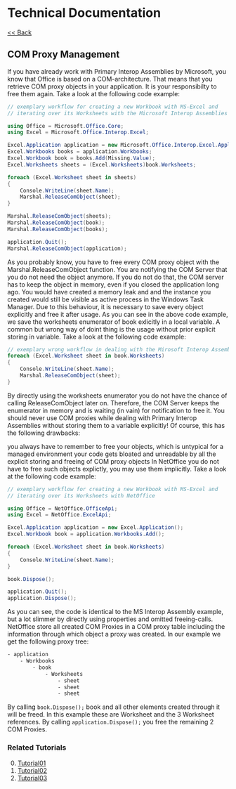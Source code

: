# Technical Documentation

[<< Back](../technical/)

## COM Proxy Management

If you have already work with Primary Interop Assemblies by Microsoft, you know
that Office is based on a COM-architecture. That means that you retrieve COM
proxy objects in your application. It is your responsibilty to free them again.
Take a look at the following code example:

```csharp
// exemplary workflow for creating a new Workbook with MS-Excel and
// iterating over its Worksheets with the Microsoft Interop Assemblies

using Office = Microsoft.Office.Core;
using Excel = Microsoft.Office.Interop.Excel;

Excel.Application application = new Microsoft.Office.Interop.Excel.Application();
Excel.Workbooks books = application.Workbooks;
Excel.Workbook book = books.Add(Missing.Value);
Excel.Worksheets sheets = (Excel.Worksheets)book.Worksheets;

foreach (Excel.Worksheet sheet in sheets)
{
    Console.WriteLine(sheet.Name);
    Marshal.ReleaseComObject(sheet);
}

Marshal.ReleaseComObject(sheets);
Marshal.ReleaseComObject(book);
Marshal.ReleaseComObject(books);

application.Quit();
Marshal.ReleaseComObject(application);
```

As you probably know, you have to free every COM proxy object with the
Marshal.ReleaseComObject function. You are notifying the COM Server that you do
not need the object anymore. If you do not do that, the  COM server has to keep
the object in memory, even if you closed the application long ago. You would
have created a memory leak and and the instance you created would still be
visible as active process in the Windows Task Manager. Due to this behaviour, it
is necessary to save every object explicitly and free it after usage. As you can
see in the above code example, we save the worksheets enumerator of book
exlicitly in a local variable. A common but wrong way of doint thing is the
usage without prior explicit storing in variable. Take a look at the following
code example:

```csharp
// exemplary wrong workflow in dealing with the Mirosoft Interop Assemblies
foreach (Excel.Worksheet sheet in book.Worksheets)
{
    Console.WriteLine(sheet.Name);
    Marshal.ReleaseComObject(sheet);
}
```

By directly using the worksheets enumerator you do not have the chance of
calling ReleaseComObject later on. Therefore, the COM Server keeps the
enumerator in memory and is waiting (in vain) for notification to free it. You
should never use COM proxies while dealing with Primary Interop Assemblies
without storing them to a variable explicitly! Of course, this has the following
drawbacks:

you always have to remember to free your objects, which is untypical for a
managed environment your code gets bloated and unreadable by all the explicit
storing and freeing of COM proxy objects In NetOffice you do not have to free
such objects explictly, you may use them implicitly. Take a look at the
following code example:

```csharp
// exemplary workflow for creating a new Workbook with MS-Excel and
// iterating over its Worksheets with NetOffice

using Office = NetOffice.OfficeApi;
using Excel = NetOffice.ExcelApi;

Excel.Application application = new Excel.Application();
Excel.Workbook book = application.Workbooks.Add();

foreach (Excel.Worksheet sheet in book.Worksheets)
{
    Console.WriteLine(sheet.Name);
}

book.Dispose();

application.Quit();
application.Dispose();
```

As you can see, the code is identical to the MS Interop Assembly example, but a
lot slimmer by directly using properties and omitted freeing-calls. NetOffice
store all created COM Proxies in a COM proxy table including the information
through which object a proxy was created. In our example we get the following
proxy tree:

```txt
- application
    - Workbooks
        - book
            - Worksheets
                - sheet
                - sheet
                - sheet
```

By calling `book.Dispose();` book and all other elements created through it will
be freed. In this example these are Worksheet and the 3 Worksheet references. By
calling  `application.Dispose();` you free the remaining 2 COM Proxies.

### Related Tutorials

0. [Tutorial01](../../tutorials/tutorial01_en_cs.html)
0. [Tutorial02](../../tutorials/tutorial02_en_cs.html)
0. [Tutorial03](../../tutorials/tutorial03_en_cs.html)
